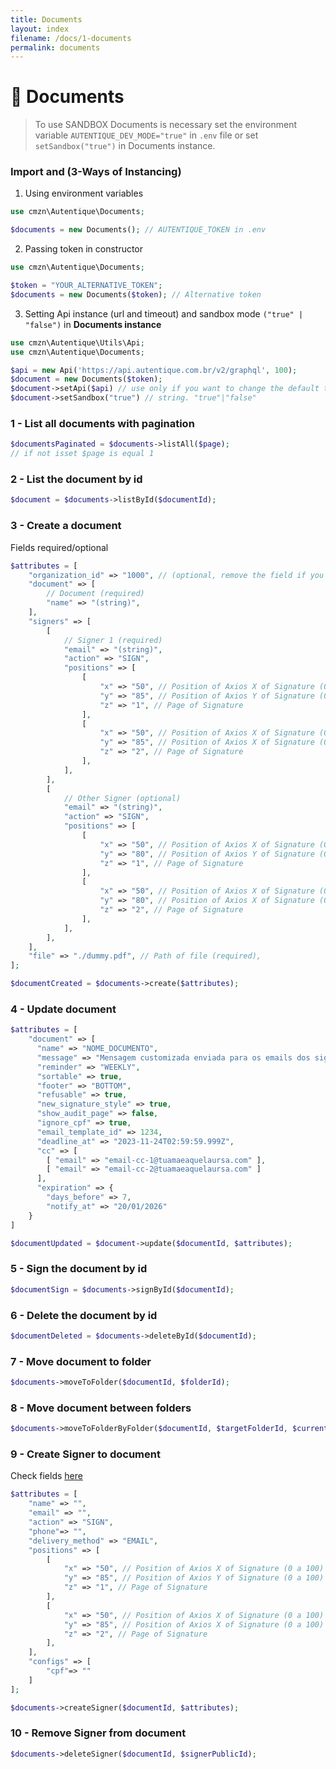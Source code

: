```yaml
---
title: Documents
layout: index
filename: /docs/1-documents
permalink: documents
---
```


# 📄 Documents

> To use SANDBOX Documents is necessary set the environment variable `AUTENTIQUE_DEV_MODE="true"` in `.env` file or set `setSandbox("true")` in Documents instance.

### Import and (3-Ways of Instancing)

1) Using environment variables
```php
use cmzn\Autentique\Documents;

$documents = new Documents(); // AUTENTIQUE_TOKEN in .env
```

2) Passing token in constructor

```php
use cmzn\Autentique\Documents;

$token = "YOUR_ALTERNATIVE_TOKEN";
$documents = new Documents($token); // Alternative token
```

3) Setting Api instance (url and timeout) and sandbox mode `("true" | "false")` in **Documents instance**

```php
use cmzn\Autentique\Utils\Api;
use cmzn\Autentique\Documents;

$api = new Api('https://api.autentique.com.br/v2/graphql', 100);
$document = new Documents($token);
$document->setApi($api) // use only if you want to change the default timeout 60 seconds
$document->setSandbox("true") // string. "true"|"false"
```

### 1 - List all documents with pagination

```php
$documentsPaginated = $documents->listAll($page);
// if not isset $page is equal 1
```

### 2 - List the document by id

```php
$document = $documents->listById($documentId);
```

### 3 - Create a document

Fields required/optional

```php
$attributes = [
    "organization_id" => "1000", // (optional, remove the field if you not using)
    "document" => [
        // Document (required)
        "name" => "(string)",
    ],
    "signers" => [
        [
            // Signer 1 (required)
            "email" => "(string)",
            "action" => "SIGN",
            "positions" => [
                [
                    "x" => "50", // Position of Axios X of Signature (0 a 100)
                    "y" => "85", // Position of Axios Y of Signature (0 a 100)
                    "z" => "1", // Page of Signature
                ],
                [
                    "x" => "50", // Position of Axios X of Signature (0 a 100)
                    "y" => "85", // Position of Axios X of Signature (0 a 100)
                    "z" => "2", // Page of Signature
                ],
            ],
        ],
        [
            // Other Signer (optional)
            "email" => "(string)",
            "action" => "SIGN",
            "positions" => [
                [
                    "x" => "50", // Position of Axios X of Signature (0 a 100)
                    "y" => "80", // Position of Axios Y of Signature (0 a 100)
                    "z" => "1", // Page of Signature
                ],
                [
                    "x" => "50", // Position of Axios X of Signature (0 a 100)
                    "y" => "80", // Position of Axios X of Signature (0 a 100)
                    "z" => "2", // Page of Signature
                ],
            ],
        ],
    ],
    "file" => "./dummy.pdf", // Path of file (required),
];

$documentCreated = $documents->create($attributes);
```

### 4 - Update document

```php
$attributes = [
    "document" => [
      "name" => "NOME_DOCUMENTO",
      "message" => "Mensagem customizada enviada para os emails dos signatários",
      "reminder" => "WEEKLY",
      "sortable" => true,
      "footer" => "BOTTOM",
      "refusable" => true,
      "new_signature_style" => true,
      "show_audit_page" => false,
      "ignore_cpf" => true,
      "email_template_id" => 1234,
      "deadline_at" => "2023-11-24T02:59:59.999Z",
      "cc" => [
        [ "email" => "email-cc-1@tuamaeaquelaursa.com" ],
        [ "email" => "email-cc-2@tuamaeaquelaursa.com" ]
      ],
      "expiration" => {
        "days_before" => 7,
        "notify_at" => "20/01/2026"
    }
]

$documentUpdated = $document->update($documentId, $attributes);
```

### 5 - Sign the document by id

```php
$documentSign = $documents->signById($documentId);
```

### 6 - Delete the document by id

```php
$documentDeleted = $documents->deleteById($documentId);
```

### 7 - Move document to folder

```php
$documents->moveToFolder($documentId, $folderId);
```

### 8 - Move document between folders

```php
$documents->moveToFolderByFolder($documentId, $targetFolderId, $currentFolderId);
```

### 9 - Create Signer to document

Check fields [here](https://docs.autentique.com.br/api/mutations/adicionar-signatario)

```php
$attributes = [
    "name" => "",
    "email" => "",
    "action" => "SIGN",
    "phone"=> "",
    "delivery_method" => "EMAIL",
    "positions" => [
        [
            "x" => "50", // Position of Axios X of Signature (0 a 100)
            "y" => "85", // Position of Axios Y of Signature (0 a 100)
            "z" => "1", // Page of Signature
        ],
        [
            "x" => "50", // Position of Axios X of Signature (0 a 100)
            "y" => "85", // Position of Axios X of Signature (0 a 100)
            "z" => "2", // Page of Signature
        ],
    ],
    "configs" => [
        "cpf"=> ""
    ]
];

$documents->createSigner($documentId, $attributes);
```

### 10 - Remove Signer from document

```php
$documents->deleteSigner($documentId, $signerPublicId);
```
